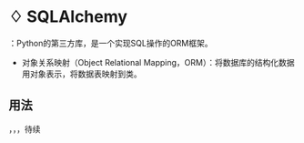 # ♢ SQLAlchemy

：Python的第三方库，是一个实现SQL操作的ORM框架。
- 对象关系映射（Object Relational Mapping，ORM）：将数据库的结构化数据用对象表示，将数据表映射到类。

## 用法

，，，待续
